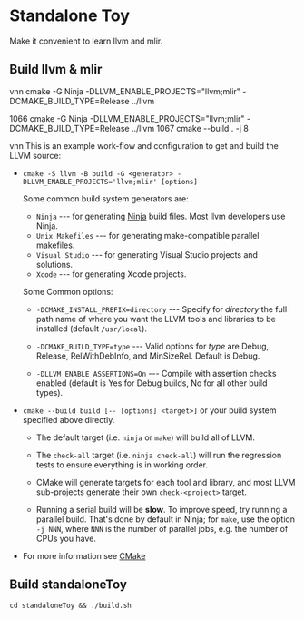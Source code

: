 # Standalone Toy

Make it convenient to learn llvm and mlir. 

## Build llvm & mlir

vnn
cmake  -G Ninja -DLLVM_ENABLE_PROJECTS="llvm;mlir" -DCMAKE_BUILD_TYPE=Release ../llvm

 1066  cmake  -G Ninja -DLLVM_ENABLE_PROJECTS="llvm;mlir" -DCMAKE_BUILD_TYPE=Release ../llvm
 1067  cmake --build . -j 8

vnn
This is an example work-flow and configuration to get and build the LLVM source:

* ``cmake -S llvm -B build -G <generator> -DLLVM_ENABLE_PROJECTS='llvm;mlir' [options]``

   Some common build system generators are:

   * ``Ninja`` --- for generating [Ninja](https://ninja-build.org)
     build files. Most llvm developers use Ninja.
   * ``Unix Makefiles`` --- for generating make-compatible parallel makefiles.
   * ``Visual Studio`` --- for generating Visual Studio projects and
     solutions.
   * ``Xcode`` --- for generating Xcode projects.

   Some Common options:

   * ``-DCMAKE_INSTALL_PREFIX=directory`` --- Specify for *directory* the full
     path name of where you want the LLVM tools and libraries to be installed
     (default ``/usr/local``).

   * ``-DCMAKE_BUILD_TYPE=type`` --- Valid options for *type* are Debug,
     Release, RelWithDebInfo, and MinSizeRel. Default is Debug.

   * ``-DLLVM_ENABLE_ASSERTIONS=On`` --- Compile with assertion checks enabled
     (default is Yes for Debug builds, No for all other build types).

 * ``cmake --build build [-- [options] <target>]`` or your build system specified above
   directly.

   * The default target (i.e. ``ninja`` or ``make``) will build all of LLVM.

   * The ``check-all`` target (i.e. ``ninja check-all``) will run the
     regression tests to ensure everything is in working order.

   * CMake will generate targets for each tool and library, and most
     LLVM sub-projects generate their own ``check-<project>`` target.

   * Running a serial build will be **slow**.  To improve speed, try running a
     parallel build.  That's done by default in Ninja; for ``make``, use the option
     ``-j NNN``, where ``NNN`` is the number of parallel jobs, e.g. the number of
     CPUs you have.

 * For more information see [CMake](https://llvm.org/docs/CMake.html)

## Build standaloneToy

`cd standaloneToy && ./build.sh`
